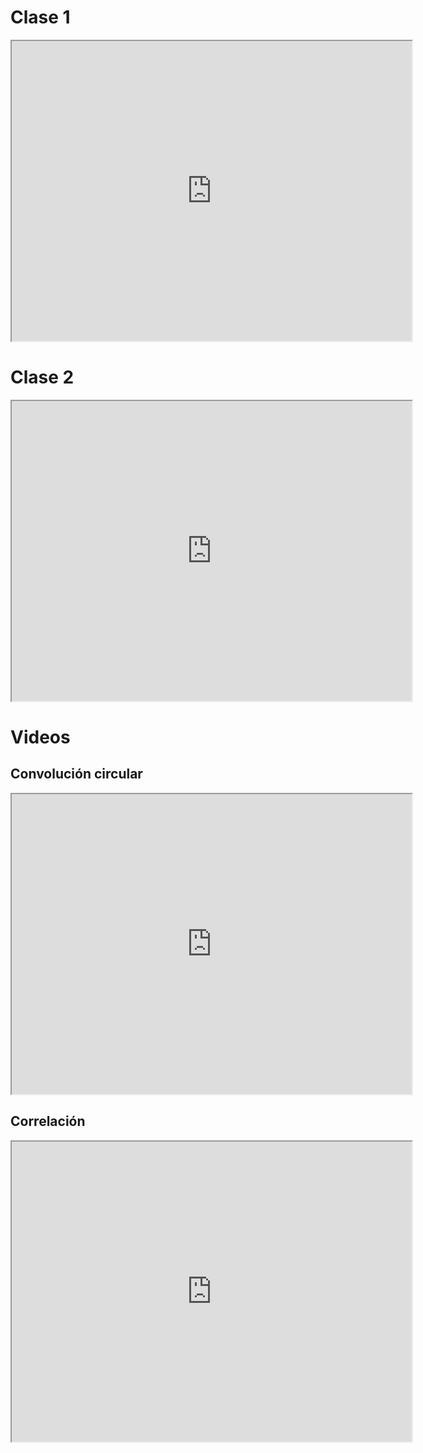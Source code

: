 # Clase 1

<iframe src="https://drive.google.com/file/d/1DsniXUiTor5YdKHwSBqaFUCi1NVjGzT7/preview" width="640" height="480" allow="autoplay"></iframe>

# Clase 2

<iframe src="https://drive.google.com/file/d/1kb9tRRDu3UEKAQpviyf5Kn0aztgAOhex/preview" width="640" height="480" allow="autoplay"></iframe>

# Videos

## Convolución circular

<iframe src="https://drive.google.com/file/d/1UzyBT4TIRALBgDmxA0XvdtTp2FYrQkEh/preview" width="640" height="480" allow="autoplay"></iframe>

## Correlación

<iframe src="https://drive.google.com/file/d/1u2oKuMUMu4oVEfQToL3jJyUncqvN9EY_/preview" width="640" height="480" allow="autoplay"></iframe>

